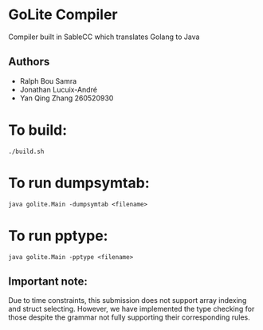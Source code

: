 # GoLite Compiler
Compiler built in SableCC which translates Golang to Java 

## Authors 
- Ralph Bou Samra 
- Jonathan Lucuix-André 
- Yan Qing Zhang 260520930

# To build:

`./build.sh`

# To run dumpsymtab:

`java golite.Main -dumpsymtab <filename>`

# To run pptype:

`java golite.Main -pptype <filename>`

## Important note:

Due to time constraints, this submission does not support array indexing and struct selecting. However, we have implemented the type checking for those despite the grammar not fully supporting their corresponding rules.

